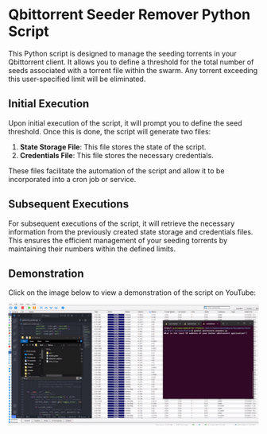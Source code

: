 # Qbittorrent Seeder Remover Python Script

This Python script is designed to manage the seeding torrents in your Qbittorrent client. It allows you to define a threshold for the total number of seeds associated with a torrent file within the swarm. Any torrent exceeding this user-specified limit will be eliminated.

## Initial Execution

Upon initial execution of the script, it will prompt you to define the seed threshold. Once this is done, the script will generate two files:

1. **State Storage File**: This file stores the state of the script.
2. **Credentials File**: This file stores the necessary credentials.

These files facilitate the automation of the script and allow it to be incorporated into a cron job or service.

## Subsequent Executions

For subsequent executions of the script, it will retrieve the necessary information from the previously created state storage and credentials files. This ensures the efficient management of your seeding torrents by maintaining their numbers within the defined limits.

## Demonstration

Click on the image below to view a demonstration of the script on YouTube:

[![Qbittorrent Seeder Remover Python Script](qbittorrent_seeders_image.png)](https://www.youtube.com/watch?v=zKL-65rdYiA)
